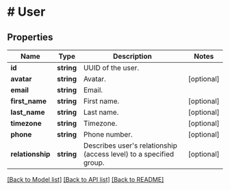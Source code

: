 # # User

## Properties

Name | Type | Description | Notes
------------ | ------------- | ------------- | -------------
**id** | **string** | UUID of the user. |
**avatar** | **string** | Avatar. | [optional]
**email** | **string** | Email. |
**first_name** | **string** | First name. | [optional]
**last_name** | **string** | Last name. | [optional]
**timezone** | **string** | Timezone. | [optional]
**phone** | **string** | Phone number. | [optional]
**relationship** | **string** | Describes user&#39;s relationship (access level) to a specified group. | [optional]

[[Back to Model list]](../../README.md#models) [[Back to API list]](../../README.md#endpoints) [[Back to README]](../../README.md)
